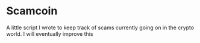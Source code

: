 # Scamcoin
A little script I wrote to keep track of scams currently going on in the crypto world. I will eventually improve this
